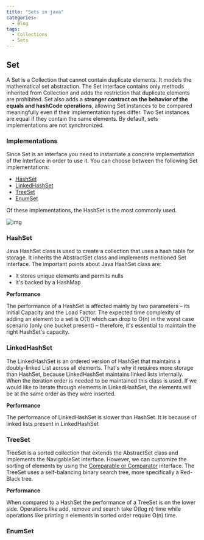 ```yaml
---
title: "Sets in java"
categories:
  - Blog
tags:
  - Collections
  - Sets
---
```


## Set

A Set is a Collection that cannot contain duplicate elements. 
It models the mathematical set abstraction. 
The Set interface contains only methods inherited from Collection and adds the restriction that duplicate elements are prohibited. 
Set also adds a **stronger contract on the behavior of the equals and hashCode operations**, allowing Set instances to be compared meaningfully even if their implementation types differ. 
Two Set instances are equal if they contain the same elements. By default, sets implementations are not synchronized.



### Implementations

Since Set is an interface you need to instantiate a concrete implementation of the interface in order to use it. You can choose between the following Set implementations: 

* [HashSet](https://matthewonsoftware.com/blog/sets-in-java/#hashset)
* [LinkedHashSet](https://matthewonsoftware.com/blog/sets-in-java/#linkedhashset)
* [TreeSet](https://matthewonsoftware.com/blog/sets-in-java/#treeset)
* [EnumSet](https://matthewonsoftware.com/blog/sets-in-java/#enumset)

Of these implementations, the HashSet is the most commonly used.

![img]({{site.url}}/assets/blog_images/2021-11-06-sets-in-java/java-set-implementation.png)

### HashSet

Java HashSet class is used to create a collection that uses a hash table for storage. It inherits the AbstractSet class and implements mentioned Set interface. 
The important points about Java HashSet class are:
* It stores unique elements and permits nulls
* It's backed by a HashMap

**Performance**

The performance of a HashSet is affected mainly by two parameters – its Initial Capacity and the Load Factor.
The expected time complexity of adding an element to a set is O(1) which can drop to O(n) in the worst case scenario (only one bucket present) – therefore, it's essential to maintain the right HashSet's capacity.


### LinkedHashSet

The LinkedHashSet is an ordered version of HashSet that maintains a doubly-linked List across all elements. 
That's why it requires more storage than HashSet, because LinkedHashSet maintains linked lists internally.
When the iteration order is needed to be maintained this class is used. 
If we would like to iterate through elements in LinkedHashSet, the elements will be at the same order as they were inserted.

**Performance** 

The performance of LinkedHashSet is slower than HashSet. It is because of linked lists present in LinkedHashSet

### TreeSet 

TreeSet is a sorted collection that extends the AbstractSet class and implements the NavigableSet interface.
However, we can customize the sorting of elements by using the [Comparable or Comparator](https://matthewonsoftware.com/blog/comparable-and-comparator-interfaces/) interface.
The TreeSet uses a self-balancing binary search tree, more specifically a Red-Black tree.

**Performance**

When compared to a HashSet the performance of a TreeSet is on the lower side. 
Operations like add, remove and search take O(log n) time while operations like printing n elements in sorted order require O(n) time.

### EnumSet









